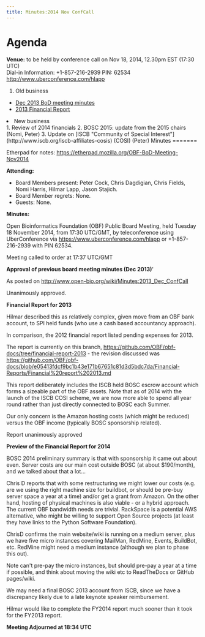 ```yaml
---
title: Minutes:2014 Nov ConfCall
---
```


Agenda
======

**Venue:** to be held by conference call on Nov 18, 2014, 12.30pm EST
(17:30 UTC)  
Dial-in Information: +1-857-216-2939 PIN: 62534
<http://www.uberconference.com/hlapp>

1.  Old business

-   [ Dec 2013 BoD meeting
    minutes](Minutes:2013_Dec_ConfCall "wikilink")
-   [2013 Financial
    Report](https://github.com/OBF/obf-docs/blob/e05413fdcf9bc1b43e171b67651c81d3d5bdc7da/Financial-Reports/Financial%20report%202013.md)

<li>
New business

</li>
1.  Review of 2014 financials
2.  BOSC 2015: update from the 2015 chairs (Nomi, Peter)
3.  Update on [ISCB "Community of Special
    Interest"](http://www.iscb.org/iscb-affiliates-cosis) (COSI) (Peter)

</ol>
Minutes
=======

Etherpad for notes:
<https://etherpad.mozilla.org/OBF-BoD-Meeting-Nov2014>

**Attending:**

-   Board Members present: Peter Cock, Chris Dagdigian, Chris Fields,
    Nomi Harris, Hilmar Lapp, Jason Stajich.
-   Board Member regrets: None.
-   Guests: None.

**Minutes:**

Open Bioinformatics Foundation (OBF) Public Board Meeting, held Tuesday
18 November 2014, from 17:30 UTC/GMT, by teleconference using
UberConference via <https://www.uberconference.com/hlapp> or
+1-857-216-2939 with PIN 62534.

Meeting called to order at 17:37 UTC/GMT

**Approval of previous board meeting minutes (Dec 2013)**'

As posted on <http://www.open-bio.org/wiki/Minutes:2013_Dec_ConfCall>

Unanimously approved.

**Financial Report for 2013**

Hilmar described this as relatively complex, given move from an OBF bank
account, to SPI held funds (who use a cash based accountancy approach).

In comparison, the 2012 financial report listed pending expenses for
2013.

The report is currently on this branch,
<https://github.com/OBF/obf-docs/tree/financial-report-2013> - the
revision discussed was
<https://github.com/OBF/obf-docs/blob/e05413fdcf9bc1b43e171b67651c81d3d5bdc7da/Financial-Reports/Financial%20report%202013.md>

This report deliberately includes the ISCB held BOSC escrow account
which forms a sizeable part of the OBF assets. Note that as of 2014 with
the launch of the ISCB COSI scheme, we are now more able to spend all
year round rather than just directly connected to BOSC each Summer.

Our only concern is the Amazon hosting costs (which might be reduced)
versus the OBF income (typically BOSC sponsorship related).

Report unanimously approved

**Preview of the Financial Report for 2014**

BOSC 2014 preliminary summary is that with sponsorship it came out about
even. Server costs are our main cost outside BOSC (at about $190/month),
and we talked about that a lot...

Chris D reports that with some restructuring we might lower our costs
(e.g. are we using the right machine size for buildbot, or should be
pre-buy server space a year at a time) and/or get a grant from Amazon.
On the other hand, hosting of physical machines is also viable - or a
hybrid approach. The current OBF bandwidth needs are trivial. RackSpace
is a potential AWS alternative, who might be willing to support Open
Source projects (at least they have links to the Python Software
Foundation).

ChrisD confirms the main website/wiki is running on a medium server,
plus we have five micro instances covering MailMan, RedMine, Events,
BuildBot, etc. RedMine might need a medium instance (although we plan to
phase this out).

Note can't pre-pay the micro instances, but should pre-pay a year at a
time if possible, and think about moving the wiki etc to ReadTheDocs or
GitHub pages/wiki.

We may need a final BOSC 2013 account from ISCB, since we have a
discrepancy likely due to a late keynote speaker reimbursement.

Hilmar would like to complete the FY2014 report much sooner than it took
for the FY2013 report.

**Meeting Adjourned at 18:34 UTC**
